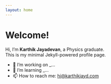 ```yaml
---
layout: home
---
```


# Welcome!

Hi, I’m **Karthik Jayadevan**, a Physics graduate.  
This is my minimal Jekyll-powered profile page.

- 🔭 I’m working on _…
- 🌱 I’m learning _…
- 📫 How to reach me: [hi@karthikjayd.com](mailto:hi@karthikjayd.com)
